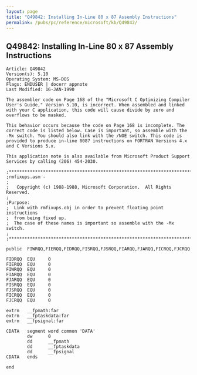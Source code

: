 ```yaml
---
layout: page
title: "Q49842: Installing In-Line 80 x 87 Assembly Instructions"
permalink: /pubs/pc/reference/microsoft/kb/Q49842/
---
```


## Q49842: Installing In-Line 80 x 87 Assembly Instructions

	Article: Q49842
	Version(s): 5.10
	Operating System: MS-DOS
	Flags: ENDUSER | docerr appnote
	Last Modified: 16-JAN-1990
	
	The assembler code on Page 168 of the "Microsoft C Optimizing Compiler
	User's Guide," Version 5.10, is incorrect. When assembled and linked
	with your C application, this code will cause divide by zero and
	overflows to be masked.
	
	This behavior occurs because the code on Page 168 is incomplete. The
	correct code is listed below. Case is important, so assemble with the
	-Mx switch. You should also link with the /NOE switch. This code is
	provided to produce in-line 8087 instructions on FORTRAN Versions 4.x
	and C Versions 5.x.
	
	This application note is also available from Microsoft Product Support
	Services by calling (206) 454-2030.
	
	;************************************************************************
	;rmfixups.asm -
	;
	;   Copyright (c) 1988-1988, Microsoft Corporation.  All Rights Reserved.
	;
	;Purpose:
	;  Link with rmfixups.obj in order to prevent floating point instructions
	;  from being fixed up.
	;  The case of these names is important so assemble with the -Mx switch.
	;
	;*************************************************************************
	
	public  FIWRQQ,FIERQQ,FIDRQQ,FISRQQ,FJSRQQ,FIARQQ,FJARQQ,FICRQQ,FJCRQQ
	
	FIDRQQ  EQU     0
	FIERQQ  EQU     0
	FIWRQQ  EQU     0
	FIARQQ  EQU     0
	FJARQQ  EQU     0
	FISRQQ  EQU     0
	FJSRQQ  EQU     0
	FICRQQ  EQU     0
	FJCRQQ  EQU     0
	
	extrn   __fpmath:far
	extrn   __fptaskdata:far
	extrn   __fpsignal:far
	
	CDATA   segment word common 'DATA'
	        dw      0
	        dd      __fpmath
	        dd      __fptaskdata
	        dd      __fpsignal
	CDATA   ends
	
	end
